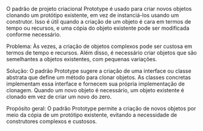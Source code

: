 O padrão de projeto criacional Prototype é usado para criar novos objetos clonando um protótipo existente, em vez de instanciá-los usando um construtor. Isso é útil quando a criação de um objeto é cara em termos de tempo ou recursos, e uma cópia do objeto existente pode ser modificada conforme necessário.

Problema: Às vezes, a criação de objetos complexos pode ser custosa em termos de tempo e recursos. Além disso, é necessário criar objetos que são semelhantes a objetos existentes, com pequenas variações.

Solução: O padrão Prototype sugere a criação de uma interface ou classe abstrata que define um método para clonar objetos. As classes concretas implementam essa interface e fornecem sua própria implementação de clonagem. Quando um novo objeto é necessário, um objeto existente é clonado em vez de criar um novo do zero.

Propósito geral: O padrão Prototype permite a criação de novos objetos por meio da cópia de um protótipo existente, evitando a necessidade de construtores complexos e custosos.